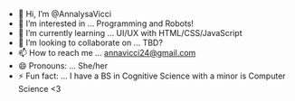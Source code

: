 - 👋 Hi, I’m @AnnalysaVicci
- 👀 I’m interested in ... Programming and Robots!
- 🌱 I’m currently learning ... UI/UX with HTML/CSS/JavaScript
- 💞️ I’m looking to collaborate on ... TBD?
- 📫 How to reach me ... annavicci24@gmail.com
- 😄 Pronouns: ... She/her
- ⚡ Fun fact: ... I have a BS in Cognitive Science with a minor is Computer Science <3

<!---
AnnalysaVicci/AnnalysaVicci is a ✨ special ✨ repository because its `README.md` (this file) appears on your GitHub profile.
You can click the Preview link to take a look at your changes.
--->
